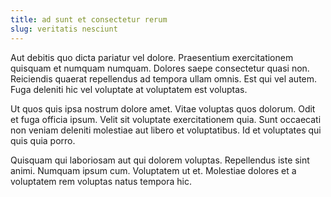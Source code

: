 ```yaml
---
title: ad sunt et consectetur rerum
slug: veritatis nesciunt
---
```


Aut debitis quo dicta pariatur vel dolore. Praesentium exercitationem quisquam et numquam numquam. Dolores saepe consectetur quasi non. Reiciendis quaerat repellendus ad tempora ullam omnis. Est qui vel autem. Fuga deleniti hic vel voluptate at voluptatem est voluptas.

Ut quos quis ipsa nostrum dolore amet. Vitae voluptas quos dolorum. Odit et fuga officia ipsum. Velit sit voluptate exercitationem quia. Sunt occaecati non veniam deleniti molestiae aut libero et voluptatibus. Id et voluptates qui quis quia porro.

Quisquam qui laboriosam aut qui dolorem voluptas. Repellendus iste sint animi. Numquam ipsum cum. Voluptatem ut et. Molestiae dolores et a voluptatem rem voluptas natus tempora hic.

